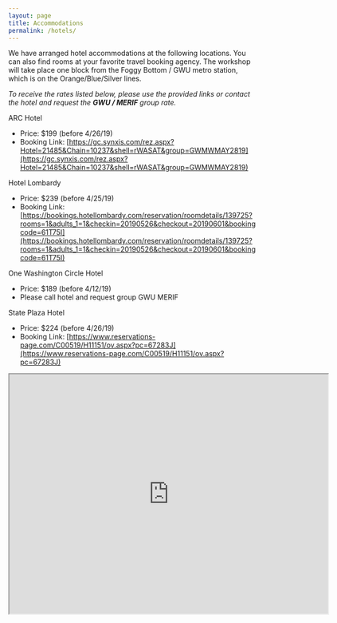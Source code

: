 ```yaml
---
layout: page
title: Accommodations
permalink: /hotels/
---
```


We have arranged hotel accommodations at the following locations.  You can also find rooms at your favorite travel booking agency.  The workshop will take place one block from the Foggy Bottom / GWU metro station, which is on the Orange/Blue/Silver lines.

*To receive the rates listed below, please use the provided links or contact the hotel and request the **GWU / MERIF** group rate.*

ARC Hotel
  - Price: $199 (before 4/26/19)
  - Booking Link: [https://gc.synxis.com/rez.aspx?Hotel=21485&Chain=10237&shell=rWASAT&group=GWMWMAY2819](https://gc.synxis.com/rez.aspx?Hotel=21485&Chain=10237&shell=rWASAT&group=GWMWMAY2819)

Hotel Lombardy
  - Price: $239 (before 4/25/19)
  - Booking Link: [https://bookings.hotellombardy.com/reservation/roomdetails/139725?rooms=1&adults_1=1&checkin=20190526&checkout=20190601&bookingcode=61T75I](https://bookings.hotellombardy.com/reservation/roomdetails/139725?rooms=1&adults_1=1&checkin=20190526&checkout=20190601&bookingcode=61T75I)

One Washington Circle Hotel
  - Price: $189 (before 4/12/19)
  - Please call hotel and request group GWU MERIF

State Plaza Hotel
  - Price: $224 (before 4/26/19)
  - Booking Link: [https://www.reservations-page.com/C00519/H11151/ov.aspx?pc=67283J](https://www.reservations-page.com/C00519/H11151/ov.aspx?pc=67283J)


<iframe src="https://www.google.com/maps/d/u/0/embed?mid=1PCp6ct2YK17iXsXTkSPhjaZQYRsBR2o9" width="640" height="480"></iframe>
